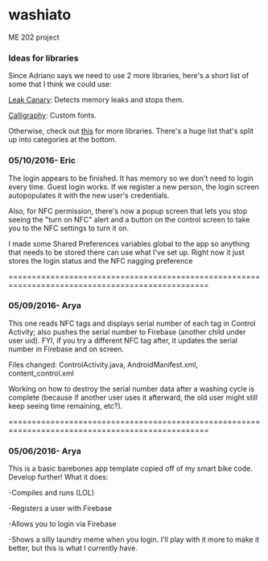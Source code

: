 # washiato
ME 202 project

### Ideas for libraries
Since Adriano says we need to use 2 more libraries, here's a short list of some that I think we could use:

[Leak Canary](https://github.com/square/leakcanary): Detects memory leaks and stops them.

[Calligraphy](https://github.com/chrisjenx/Calligraphy): Custom fonts.

Otherwise, check out [this](https://github.com/codepath/android_guides/wiki/Must-Have-Libraries) for more libraries. There's a huge list that's split up into categories at the bottom.

### 05/10/2016- Eric
The login appears to be finished. It has memory so we don't need to login every time. Guest login works. If we register a new person, the login screen autopopulates it with the new user's credentials. 

Also, for NFC permission, there's now a popup screen that lets you stop seeing the "turn on NFC" alert and a button on the control screen to take you to the NFC settings to turn it on. 

I made some Shared Preferences variables global to the app so anything that needs to be stored there can use what I've set up. Right now it just stores the login status and the NFC nagging preference

=================================================================================================

### 05/09/2016- Arya
This one reads NFC tags and displays serial number of each tag in Control Activity; also pushes the serial number to Firebase (another child under user uid). FYI, if you try a different NFC tag after, it updates the serial number in Firebase and on screen.

Files changed: ControlActivity.java, AndroidManifest.xml, content_control.xml

Working on how to destroy the serial number data after a washing cycle is complete (because if another user uses it afterward, the old user might still keep seeing time remaining, etc?).

=================================================================================================

### 05/06/2016- Arya
This is a basic barebones app template copied off of my smart bike code. Develop further! What it does:

-Compiles and runs (LOL)

-Registers a user with Firebase

-Allows you to login via Firebase

-Shows a silly laundry meme when you login. I'll play with it more to make it better, but this is what I currently have.




